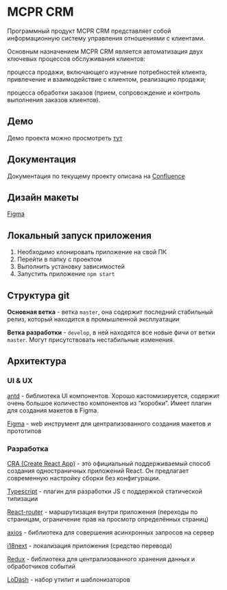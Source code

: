 # MCPR CRM

Программный продукт MCPR CRM представляет собой информационную систему управления отношениями с клиентами.

Основным назначением MCPR CRM является автоматизация двух ключевых процессов обслуживания клиентов:

процесса продажи, включающего изучение потребностей клиента, привлечение и взаимодействие с клиентом, реализацию продажи;

процесса обработки заказов (прием, сопровождение и контроль выполнения заказов клиентов).

## Демо

Демо проекта можно просмотреть [тут](http://77.222.60.155/)

## Документация

Документация по текущему проекту описана на [Confluence](https://olivje-group.atlassian.net/wiki/spaces/OLIVJE/overview?homepageId=262146)

## Дизайн макеты

[Figma](https://www.figma.com/file/3O6FGDB86v3fONaWSuazXN/Olivje-CRM?node-id=2288%3A106818)

## Локальный запуск приложения

1. Необходимо клонировать приложение на свой ПК
2. Перейти в папку с проектом
3. Выполнить установку зависимостей
4. Запустить приложение `npm start`

## Структура git

**Основная ветка** - ветка `master`, она содержит последний стабильный релиз, который находится в промышленной эксплуатации

**Ветка разработки** - `develop`, в ней находятся все новые фичи от ветки `master`. Могут присутствовать нестабильные изменения.

## Архитектура

### UI & UX

[antd](https://ant.design/) - библиотека UI компонентов. Хорошо кастомизируется, содержит очень большое количество компонентов из “коробки”. Имеет плагин для создания макетов в Figma.

[Figma](https://www.figma.com/) - web инструмент для централизованного создания макетов и прототипов

### Разработка

[CRA (Create React App)](https://create-react-app.dev/docs/getting-started/) - это официальный поддерживаемый способ создания одностраничных приложений React. Он предлагает современную настройку сборки без конфигурации.

[Typescript](https://www.typescriptlang.org/) - плагин для разработки JS с поддержкой статической типизации

[React-router](https://reactrouter.com/) - маршрутизация внутри приложения (переходы по страницам, ограничение прав на просмотр определённых страниц)

[axios](https://github.com/axios/axios) - библиотека для совершения асинхронных запросов на сервер

[i18next](https://www.i18next.com/) - локализация приложения (средство перевода)

[Redux](https://redux.js.org/) - библиотека для централизованного хранения данных и обработчиков событий

[LoDash](https://lodash.com/) - набор утилит и шаблонизаторов
